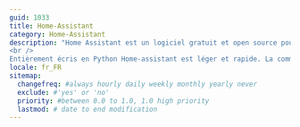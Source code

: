 ```yaml
---
guid: 1033
title: Home-Assistant
category: Home-Assistant
description: "Home Assistant est un logiciel gratuit et open source pour la domotique qui est conçu pour être le système de contrôle central des appareils domestiques intelligents en mettant l’accent sur le contrôle local et la confidentialité. Tous les modules sont eux aussi gratuit et open source.
<br />
Entièrement écris en Python Home-assistant est léger et rapide. La communauté Github rassemble plus de 2400 contributeurs, je peux te dire que les évolutions sont nombreuses, et la réactivité phénoménale. Bref dans l’air du temps alors régale toi !"
locale: fr_FR
sitemap:
  changefreq: #always hourly daily weekly monthly yearly never
  exclude: #'yes' or 'no'
  priority: #between 0.0 to 1.0, 1.0 high priority
  lastmod: # date to end modification
---
```

